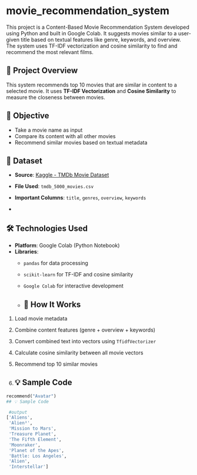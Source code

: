 # movie_recommendation_system
This project is a Content-Based Movie Recommendation System developed using Python and built in Google Colab. It suggests movies similar to a user-given title based on textual features like genre, keywords, and overview. The system uses TF-IDF vectorization and cosine similarity to find and recommend the most relevant films.

## 📌 Project Overview

This system recommends top 10 movies that are similar in content to a selected movie. It uses **TF-IDF Vectorization** and **Cosine Similarity** to measure the closeness between movies.

## 🎯 Objective

- Take a movie name as input
- Compare its content with all other movies
- Recommend similar movies based on textual metadata

## 📁 Dataset

- **Source**: [Kaggle - TMDb Movie Dataset](https://www.kaggle.com/datasets/tmdb/tmdb-movie-metadata)
- **File Used**: `tmdb_5000_movies.csv`
- **Important Columns**: `title`, `genres`, `overview`, `keywords`

- 
## 🛠️ Technologies Used

- **Platform**: Google Colab (Python Notebook)
- **Libraries**:
  - `pandas` for data processing
  - `scikit-learn` for TF-IDF and cosine similarity
  - `Google Colab` for interactive development
 
  - ## 🧠 How It Works

1. Load movie metadata
2. Combine content features (genre + overview + keywords)
3. Convert combined text into vectors using `TfidfVectorizer`
4. Calculate cosine similarity between all movie vectors
5. Recommend top 10 similar movies

6. ## 💡 Sample Code

```python
recommend("Avatar")
## 💡 Sample Code

 #output
['Aliens',
 'Alien³',
 'Mission to Mars',
 'Treasure Planet',
 'The Fifth Element',
 'Moonraker',
 'Planet of the Apes',
 'Battle: Los Angeles',
 'Alien',
 'Interstellar']

